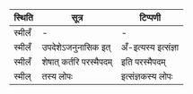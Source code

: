 | स्थिति | सूत्र | टिप्पणी |
| ----- | ------- | ------ |
| स्मीलँ | - | - |
| स्मीलँ | उपदेशेऽजनुनासिक इत् | अँ-इत्यस्य इत्संज्ञा |
| स्मीलँ | शेषात् कर्तरि परस्मैपदम् | इति परस्मैपदम् |
| स्मील् | तस्य लोपः | इत्संज्ञकस्य लोपः |
